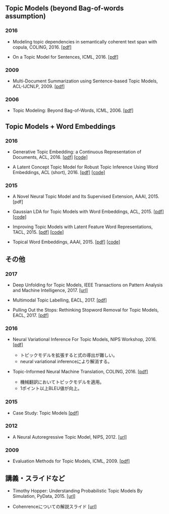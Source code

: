 ## Topic Models (beyond Bag-of-words assumption)
### 2016
- Modeling topic dependencies in semantically coherent text span with copula, COLING, 2016.
[[pdf]](https://www.aclweb.org/anthology/C/C16/C16-1166.pdf)

- On a Topic Model for Sentences, ICML, 2016.
[[pdf]](https://arxiv.org/pdf/1606.00253.pdf)

### 2009
- Multi-Document Summarization using Sentence-based Topic Models, ACL-IJCNLP, 2009.
[[pdf]](http://aclweb.org/anthology/P/P09/P09-2075.pdf)

### 2006
-  Topic Modeling: Beyond Bag-of-Words, ICML, 2006.
[[pdf]](http://dirichlet.net/pdf/wallach06topic.pdf)

## Topic Models + Word Embeddings
### 2016
- Generative Topic Embedding: a Continuous Representation of Documents, ACL, 2016.
[[pdf]](http://bigml.cs.tsinghua.edu.cn/~jun/pub/topic-embedding-acl2016.pdf)
[[code]](https://github.com/askerlee/topicvec)

- A Latent Concept Topic Model for Robust Topic Inference Using Word Embeddings, ACL (short), 2016.
[[pdf]](https://www.aclweb.org/anthology/P/P16/P16-2062.pdf)
[[code]](https://github.com/weihua916/LCTM)

### 2015
- A Novel Neural Topic Model and Its Supervised Extension, AAAI, 2015.
[pdf]

- Gaussian LDA for Topic Models with Word Embeddings, ACL, 2015.
[[pdf]](http://www.aclweb.org/anthology/P15-1077)
[[code]](https://github.com/rajarshd/Gaussian_LDA)

- Improving Topic Models with Latent Feature Word Representations, TACL, 2015.
[[pdf]](https://transacl.org/ojs/index.php/tacl/article/viewFile/582/132)
[[code]](https://github.com/datquocnguyen/LFTM)

- Topical Word Embeddings, AAAI, 2015.
[[pdf]](http://lms.comp.nus.edu.sg/sites/default/files/publication-attachments/liuyang_chua.pdf)
[[code]](https://github.com/largelymfs/topical_word_embeddings)

## その他
### 2017
- Deep Unfolding for Topic Models, IEEE Transactions on Pattern Analysis and Machine Intelligence, 2017.
[[url]](http://ieeexplore.ieee.org/document/7869412/)

- Multimodal Topic Labelling, EACL, 2017.
[[pdf]](http://www.aclweb.org/anthology/E17-2111)

- Pulling Out the Stops: Rethinking Stopword Removal for Topic Models, EACL, 2017.
[[pdf]](https://mimno.infosci.cornell.edu/papers/schofield_eacl_2017.pdf)


### 2016
- Neural Variational Inference For Topic Models, NIPS Workshop, 2016.
[[pdf]](http://bayesiandeeplearning.org/papers/BDL_27.pdf)
  - トピックモデルを拡張すると式の導出が難しい。
  - neural variational inferenceにより解消する。

- Topic-Informed Neural Machine Translation, COLING, 2016.
[[pdf]](http://aclweb.org/anthology/C/C16/C16-1170.pdf)
  - 機械翻訳においてトピックモデルを適用。
  - 1ポイント以上BLEU値が向上。

### 2015
- Case Study: Topic Models
[[pdf]](http://www.cs.cmu.edu/~epxing/Class/10708-15/notes/10708_scribe_lecture15.pdf)

### 2012
- A Neural Autoregressive Topic Model, NIPS, 2012.
[[url]](https://papers.nips.cc/paper/4613-a-neural-autoregressive-topic-model)

### 2009
- Evaluation Methods for Topic Models, ICML, 2009.
[[pdf]](http://dirichlet.net/pdf/wallach09evaluation.pdf)

## 講義・スライドなど
- Timothy Hopper: Understanding Probabilistic Topic Models By Simulation, PyData, 2015.
[[url]](https://www.youtube.com/watch?v=_R66X_udxZQ&feature=youtu.be)

- Cohenrenceについての解説スライド
[[url]](https://www.slideshare.net/hoxo_m/coherence-57598192)
